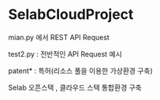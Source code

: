 # SelabCloudProject


mian.py 에서 REST API Request 

test2.py : 전반적인 API Request 예시

patent* : 특허(리소스 풀을 이용한 가상환경 구축)


Selab 오픈스택 , 클라우드 스택 통합환경 구축
